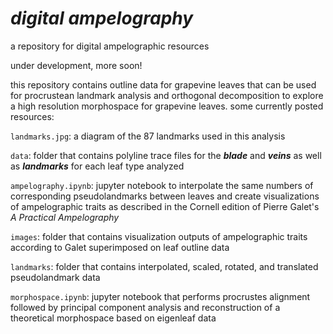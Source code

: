 # ***digital ampelography***
a repository for digital ampelographic resources

under development, more soon!

this repository contains outline data for grapevine leaves that can be used for procrustean landmark analysis and orthogonal decomposition to explore a high resolution morphospace for grapevine leaves. some currently posted resources:

`landmarks.jpg`: a diagram of the 87 landmarks used in this analysis  

`data`: folder that contains polyline trace files for the ***blade*** and ***veins*** as well as ***landmarks*** for each leaf type analyzed   

`ampelography.ipynb`: jupyter notebook to interpolate the same numbers of corresponding pseudolandmarks between leaves and create visualizations of ampelographic traits as described in the Cornell edition of Pierre Galet's *A Practical Ampelography*  

`images`: folder that contains visualization outputs of ampelographic traits according to Galet superimposed on leaf outline data  

`landmarks`: folder that contains interpolated, scaled, rotated, and translated pseudolandmark data  

`morphospace.ipynb`: jupyter notebook that performs procrustes alignment followed by principal component analysis and reconstruction of a theoretical morphospace based on eigenleaf data  

